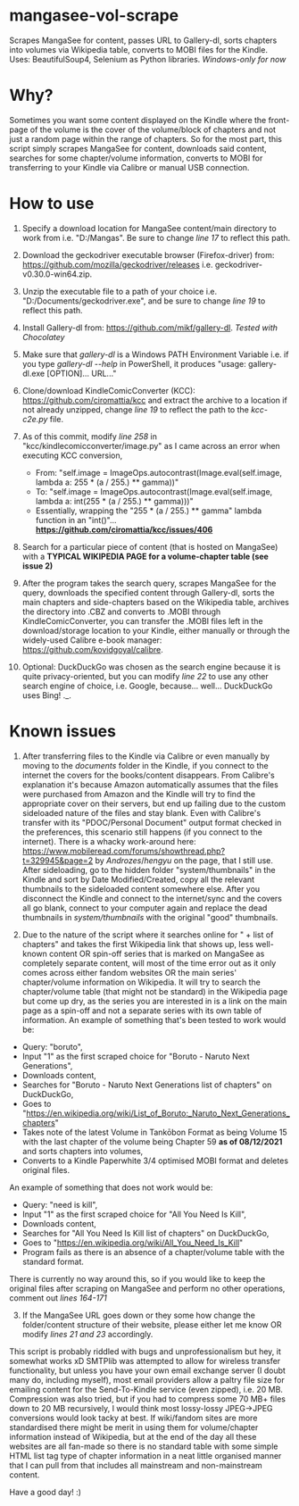 # mangasee-vol-scrape
Scrapes MangaSee for content, passes URL to Gallery-dl, sorts chapters into volumes via Wikipedia table, converts to MOBI files for the Kindle.
Uses: BeautifulSoup4, Selenium as Python libraries.
*Windows-only for now*

# Why?
Sometimes you want some content displayed on the Kindle where the front-page of the volume is the cover of the volume/block of chapters and not just a random page within the range of chapters. So for the most part, this script simply scrapes MangaSee for content, downloads said content, searches for some chapter/volume information, converts to MOBI for transferring to your Kindle via Calibre or manual USB connection.

# How to use
1) Specify a download location for MangaSee content/main directory to work from i.e. "D:/Mangas". Be sure to change *line 17* to reflect this path.

2) Download the geckodriver executable browser (Firefox-driver) from: https://github.com/mozilla/geckodriver/releases i.e. geckodriver-v0.30.0-win64.zip.

3) Unzip the executable file to a path of your choice i.e. "D:/Documents/geckodriver.exe", and be sure to change *line 19* to reflect this path.

4) Install Gallery-dl from: https://github.com/mikf/gallery-dl. *Tested with Chocolatey*

5) Make sure that *gallery-dl* is a Windows PATH Environment Variable i.e. if you type *gallery-dl --help* in PowerShell, it produces "usage: gallery-dl.exe [OPTION]... URL..."

6) Clone/download KindleComicConverter (KCC): https://github.com/ciromattia/kcc and extract the archive to a location if not already unzipped, change *line 19* to reflect the path to the *kcc-c2e.py* file.

7) As of this commit, modify *line 258* in "kcc/kindlecomicconverter/image.py" as I came across an error when executing KCC conversion, 
      - From: "self.image = ImageOps.autocontrast(Image.eval(self.image, lambda a: 255 * (a / 255.) ** gamma))"
      - To: "self.image = ImageOps.autocontrast(Image.eval(self.image, lambda a: int(255 * (a / 255.) ** gamma)))"
      - Essentially, wrapping the "255 * (a / 255.) ** gamma" lambda function in an "int()"... **https://github.com/ciromattia/kcc/issues/406**

8) Search for a particular piece of content (that is hosted on MangaSee) with a **TYPICAL WIKIPEDIA PAGE for a volume-chapter table (see issue 2)**

9) After the program takes the search query, scrapes MangaSee for the query, downloads the specified content through Gallery-dl, sorts the main chapters and side-chapters based on the Wikipedia table, archives the directory into .CBZ and converts to .MOBI through KindleComicConverter, you can transfer the .MOBI files left in the download/storage location to your Kindle, either manually or through the widely-used Calibre e-book manager: https://github.com/kovidgoyal/calibre.

10. Optional: DuckDuckGo was chosen as the search engine because it is quite privacy-oriented, but you can modify *line 22* to use any other search engine of choice, i.e. Google, because... well... DuckDuckGo uses Bing! ._.


# Known issues
1) After transferring files to the Kindle via Calibre or even manually by moving to the *documents* folder in the Kindle, if you connect to the internet the covers for the books/content disappears. From Calibre's explanation it's because Amazon automatically assumes that the files were purchased from Amazon and the Kindle will try to find the appropriate cover on their servers, but end up failing due to the custom sideloaded nature of the files and stay blank. Even with Calibre's transfer with its "PDOC/Personal Document" output format checked in the preferences, this scenario still happens (if you connect to the internet). There is a whacky work-around here: https://www.mobileread.com/forums/showthread.php?t=329945&page=2 by *Androzes*/*hengyu* on the page, that I still use. After sideloading, go to the hidden folder "system/thumbnails" in the Kindle and sort by Date Modified/Created, copy all the relevant thumbnails to the sideloaded content somewhere else. After you disconnect the Kindle and connect to the internet/sync and the covers all go blank, connect to your computer again and replace the dead thumbnails in *system/thumbnails* with the original "good" thumbnails.

2) Due to the nature of the script where it searches online for "<Name of content> + list of chapters" and takes the first Wikipedia link that shows up, less well-known content OR spin-off series that is marked on MangaSee as completely separate content, will most of the time error out as it only comes across either fandom websites OR the main series' chapter/volume information on Wikipedia. It will try to search the chapter/volume table (that might not be standard) in the Wikipedia page but come up dry, as the series you are interested in is a link on the main page as a spin-off and not a separate series with its own table of information.
An example of something that's been tested to work would be:
  - Query: "boruto",
  - Input "1" as the first scraped choice for "Boruto - Naruto Next Generations",
  - Downloads content,
  - Searches for "Boruto - Naruto Next Generations list of chapters" on DuckDuckGo,
  - Goes to "https://en.wikipedia.org/wiki/List_of_Boruto:_Naruto_Next_Generations_chapters"
  - Takes note of the latest Volume in Tankōbon Format as being Volume 15 with the last chapter of the volume being Chapter 59 **as of 08/12/2021** and sorts chapters into volumes,
  - Converts to a Kindle Paperwhite 3/4 optimised MOBI format and deletes original files.

An example of something that does not work would be:
  - Query: "need is kill",
  - Input "1" as the first scraped choice for "All You Need Is Kill",
  - Downloads content, 
  - Searches for "All You Need Is Kill list of chapters" on DuckDuckGo,
  - Goes to "https://en.wikipedia.org/wiki/All_You_Need_Is_Kill"
  - Program fails as there is an absence of a chapter/volume table with the standard format.

There is currently no way around this, so if you would like to keep the original files after scraping on MangaSee and perform no other operations, comment out *lines 164-171*

3) If the MangaSee URL goes down or they some how change the folder/content structure of their website, please either let me know OR modify *lines 21 and 23* accordingly.

This script is probably riddled with bugs and unprofessionalism but hey, it somewhat works xD
SMTPlib was attempted to allow for wireless transfer functionality, but unless you have your own email exchange server (I doubt many do, including myself), most email providers allow a paltry file size for emailing content for the Send-To-Kindle service (even zipped), i.e. 20 MB. Compression was also tried, but if you had to compress some 70 MB+ files down to 20 MB recursively, I would think most lossy-lossy JPEG->JPEG conversions would look tacky at best.
If wiki/fandom sites are more standardised there might be merit in using them for volume/chapter information instead of Wikipedia, but at the end of the day all these websites are all fan-made so there is no standard table with some simple HTML list tag type of chapter information in a neat little organised manner that I can pull from that includes all mainstream and non-mainstream content.

Have a good day! :)
